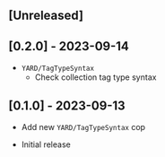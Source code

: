 ## [Unreleased]

## [0.2.0] - 2023-09-14

- `YARD/TagTypeSyntax`
    - Check collection tag type syntax

## [0.1.0] - 2023-09-13

- Add new `YARD/TagTypeSyntax` cop

- Initial release
